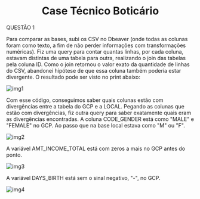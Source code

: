 <h1 align="center"> Case Técnico Boticário </h1>

QUESTÃO 1

Para comparar as bases, subi os CSV no Dbeaver (onde todas as colunas foram como texto, a fim de não perder informações com transformações numéricas). 
Fiz uma query para contar quantas linhas, por cada coluna, estavam distintas de uma tabela para outra, realizando o join das tabelas pela coluna ID. Como o join retornou o valor exato da quantidade de linhas do CSV, abandonei hipótese de que essa coluna também poderia estar divergente. O resultado pode ser visto no print abaixo:

![img1](https://github.com/user-attachments/assets/36bd055e-1f8d-428e-9041-51e771d06b22)

Com esse código, conseguimos saber quais colunas estão com divergências entre a tabela do GCP e a LOCAL.
Pegando as colunas que estão com divergências, fiz outra query para saber exatamente quais eram as divergências encontradas.
A coluna CODE_GENDER está como "MALE" e "FEMALE" no GCP. Ao passo que na base local estava como "M" ou "F".

![img2](https://github.com/user-attachments/assets/33800b1a-9b76-40f9-8bf8-6b7b99449f3a)

A variável AMT_INCOME_TOTAL está com zeros a mais no GCP antes do ponto.

![img3](https://github.com/user-attachments/assets/17e49e18-630c-4b6b-a8de-4f4717e18e16)

A variável DAYS_BIRTH está sem o sinal negativo, "-", no GCP.

![img4](https://github.com/user-attachments/assets/c14bf737-897f-4edf-99e5-17638b16c2c9)
